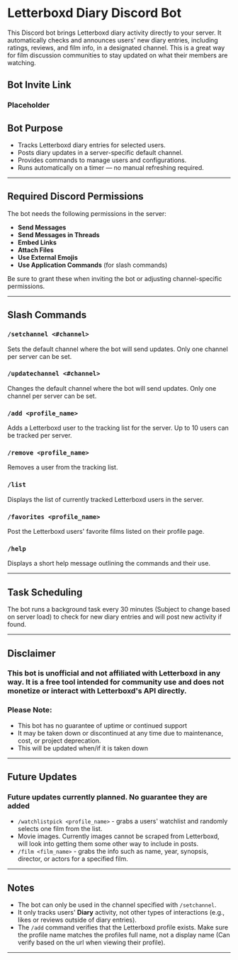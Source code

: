 # Letterboxd Diary Discord Bot

This Discord bot brings Letterboxd diary activity directly to your server. It automatically checks and announces users' new diary entries, including ratings, reviews, and film info, in a designated channel. This is a great way for film discussion communities to stay updated on what their members are watching.

## Bot Invite Link

### Placeholder

## Bot Purpose

- Tracks Letterboxd diary entries for selected users.
-  Posts diary updates in a server-specific default channel.
-  Provides commands to manage users and configurations.
-  Runs automatically on a timer — no manual refreshing required.

---

##  Required Discord Permissions

The bot needs the following permissions in the server:

-  **Send Messages**
-  **Send Messages in Threads**
-  **Embed Links**
-  **Attach Files**
-  **Use External Emojis**
-  **Use Application Commands** (for slash commands)

Be sure to grant these when inviting the bot or adjusting channel-specific permissions.

---

##  Slash Commands

### `/setchannel <#channel>`
Sets the default channel where the bot will send updates. Only one channel per server can be set.

### `/updatechannel <#channel>`
Changes the default channel where the bot will send updates. Only one channel per server can be set.

### `/add <profile_name>`
Adds a Letterboxd user to the tracking list for the server. Up to 10 users can be tracked per server.

### `/remove <profile_name>`
Removes a user from the tracking list.

### `/list`
Displays the list of currently tracked Letterboxd users in the server.

### `/favorites <profile_name>`
Post the Letterboxd users' favorite films listed on their profile page.

### `/help`
Displays a short help message outlining the commands and their use.

---

##  Task Scheduling

The bot runs a background task every 30 minutes (Subject to change based on server load) to check for new diary entries and will post new activity if found.

---

## Disclaimer

### This bot is unofficial and not affiliated with Letterboxd in any way. It is a free tool intended for community use and does not monetize or interact with Letterboxd's API directly.

### Please Note:
- This bot has no guarantee of uptime or continued support
- It may be taken down or discontinued at any time due to maintenance, cost, or project deprecation.
- This will be updated when/if it is taken down

---

## Future Updates

### Future updates currently planned. No guarantee they are added

- `/watchlistpick <profile_name>` - grabs a users' watchlist and randomly selects one film from the list.
- Movie images. Currently images cannot be scraped from Letterboxd, will look into getting them some other way to include in posts.
- `/film <film_name>` - grabs the info such as name, year, synopsis, director, or actors for a specified film.

---

##  Notes

- The bot can only be used in the channel specified with `/setchannel`.
- It only tracks users' **Diary** activity, not other types of interactions (e.g., likes or reviews outside of diary entries).
- The `/add` command verifies that the Letterboxd profile exists. Make sure the profile name matches the profiles full name, not a display name (Can verify based on the url when viewing their profile).

---


